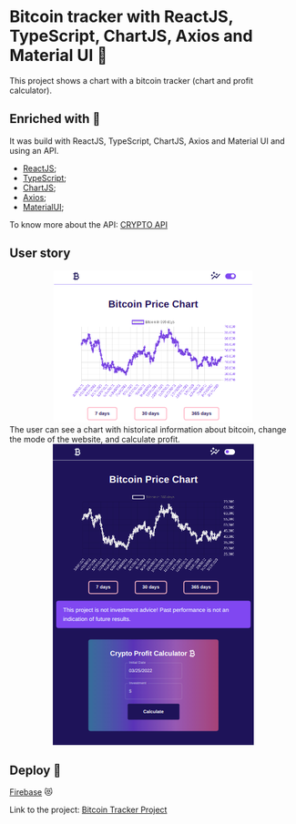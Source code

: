 # Bitcoin tracker with ReactJS, TypeScript, ChartJS, Axios and Material UI 🤑
This project shows a chart with a bitcoin tracker (chart and profit calculator).
## Enriched with 💎
It was build with ReactJS, TypeScript, ChartJS, Axios and Material UI and using an API. 
 * [ReactJS](https://reactjs.org/);
 * [TypeScript](https://www.typescriptlang.org/);
 * [ChartJS](https://www.chartjs.org/);
 * [Axios](https://axios-http.com/docs/intro);
 * [MaterialUI](https://mui.com/pt/);

To know more about the API: [CRYPTO API](https://oynv41e6xi.execute-api.us-east-1.amazonaws.com/test)
## User story
<div align='center'>
<img src='./LightMode.png' alt='light mode' />
</div>
The user can see a chart with historical information about bitcoin, change the mode of the website, and calculate profit.<div align='center'>
<img src='./DarkMode.png' alt='dark mode' />
</div>

## Deploy 🚀
[Firebase](https://firebase.google.com/) 😻

Link to the project: [Bitcoin Tracker Project](https://bitcoin-chart-project.web.app/)

